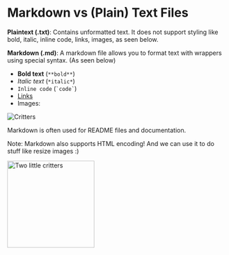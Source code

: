# Markdown vs (Plain) Text Files

**Plaintext (.txt)**: Contains unformatted text. It does not support styling like bold, italic, inline code, links, images, as seen below.

**Markdown (.md)**: A markdown file allows you to format text with wrappers using special syntax. (As seen below)

- **Bold text** (`**bold**`)
- *Italic text* (`*italic*`)
- `Inline code` (`` `code` ``)
- [Links](https://github.com)
- Images:

![Critters](https://i.imgur.com/nT3b5yZ.jpeg)

Markdown is often used for README files and documentation.

Note: Markdown also supports HTML encoding! And we can use it to do stuff like resize images :)

<img src="https://i.imgur.com/nT3b5yZ.jpeg" alt="Two little critters" title="Rats > Mice" width="200"/>
